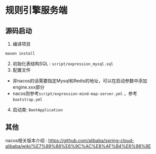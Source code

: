 # 规则引擎服务端

## 源码启动

1. 编译项目

`maven install `

2. 初始化表结构SQL : `script/expression_mysql.sql`
3. 配置文件

- 非nacos的话需要指定Mysql和Redis的地址，可以在启动参数中添加 engine.xxx部分
- nacos则参考`script/expression-mind-map-server.yml` ，参考`bootstrap.yml`

4. 启动类: `BootApplication`

## 其他

nacos相关版本介绍 : https://github.com/alibaba/spring-cloud-alibaba/wiki/%E7%89%88%E6%9C%AC%E8%AF%B4%E6%98%8E




